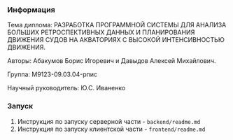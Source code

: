 ### Информация
Тема диплома: РАЗРАБОТКА ПРОГРАММНОЙ СИСТЕМЫ ДЛЯ АНАЛИЗА БОЛЬШИХ РЕТРОСПЕКТИВНЫХ ДАННЫХ И ПЛАНИРОВАНИЯ ДВИЖЕНИЯ СУДОВ НА АКВАТОРИЯХ С ВЫСОКОЙ ИНТЕНСИВНОСТЬЮ ДВИЖЕНИЯ.

Авторы: Абакумов Борис Игоревич и Давыдов Алексей Михайлович.

Группа: M9123-09.03.04-рпис

Научный руководитель: Ю.С. Иваненко

### Запуск
1. Инструкция по запуску серверной части - `backend/readme.md`
2. Инструкция по запуску клиентской части - `frontend/readme.md`
